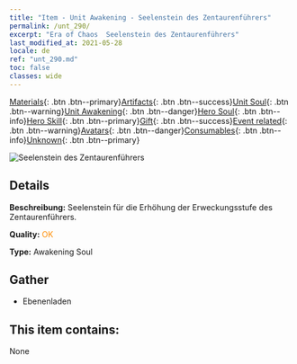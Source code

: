 ```yaml
---
title: "Item - Unit Awakening - Seelenstein des Zentaurenführers"
permalink: /unt_290/
excerpt: "Era of Chaos  Seelenstein des Zentaurenführers"
last_modified_at: 2021-05-28
locale: de
ref: "unt_290.md"
toc: false
classes: wide
---
```

 [Materials](/ItemsDE/){: .btn .btn--primary}[Artifacts](/ItemsDE/Artifacts/){: .btn .btn--success}[Unit Soul](/ItemsDE/UnitSoul/){: .btn .btn--warning}[Unit Awakening](/ItemsDE/UnitAwakening/){: .btn .btn--danger}[Hero Soul](/ItemsDE/HeroSoul/){: .btn .btn--info}[Hero Skill](/ItemsDE/HeroSkill/){: .btn .btn--primary}[Gift](/ItemsDE/Gift/){: .btn .btn--success}[Event related](/ItemsDE/Events/){: .btn .btn--warning}[Avatars](/ItemsDE/Avatars/){: .btn .btn--danger}[Consumables](/ItemsDE/Consumables/){: .btn .btn--info}[Unknown](/ItemsDE/Unknown/){: .btn .btn--primary}

 ![Seelenstein des Zentaurenführers](/images/u/tia_banrenma.jpg)

## Details
 **Beschreibung:** Seelenstein für die Erhöhung der Erweckungsstufe des Zentaurenführers.

 **Quality:** <span style="color: #FF8C00">OK</span>

 **Type:** Awakening Soul

## Gather

*    Ebenenladen 

## This item contains:

  None

